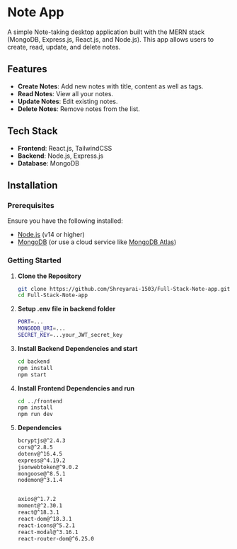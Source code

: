 # Note App

A simple Note-taking desktop application built with the MERN stack (MongoDB, Express.js, React.js, and Node.js). This app allows users to create, read, update, and delete notes.

## Features

- **Create Notes**: Add new notes with title, content as well as tags.
- **Read Notes**: View all your notes.
- **Update Notes**: Edit existing notes.
- **Delete Notes**: Remove notes from the list.

## Tech Stack

- **Frontend**: React.js, TailwindCSS
- **Backend**: Node.js, Express.js
- **Database**: MongoDB

## Installation

### Prerequisites

Ensure you have the following installed:

- [Node.js](https://nodejs.org/) (v14 or higher)
- [MongoDB](https://www.mongodb.com/try/download/community) (or use a cloud service like [MongoDB Atlas](https://www.mongodb.com/cloud/atlas))

### Getting Started

1. **Clone the Repository**

   ```bash
   git clone https://github.com/Shreyarai-1503/Full-Stack-Note-app.git
   cd Full-Stack-Note-app

2. **Setup .env file in backend folder**

   ```bash
   PORT=...
   MONGODB_URI=...
   SECRET_KEY=...your_JWT_secret_key

3. **Install Backend Dependencies and start**

    ```bash
    cd backend
    npm install
    npm start

4. **Install Frontend Dependencies and run**

    ```bash
    cd ../frontend
    npm install
    npm run dev

5. **Dependencies**

    ```bash
    bcryptjs@^2.4.3 
    cors@^2.8.5 
    dotenv@^16.4.5 
    express@^4.19.2 
    jsonwebtoken@^9.0.2 
    mongoose@^8.5.1 
    nodemon@^3.1.4


    axios@^1.7.2 
    moment@^2.30.1 
    react@^18.3.1 
    react-dom@^18.3.1 
    react-icons@^5.2.1 
    react-modal@^3.16.1 
    react-router-dom@^6.25.0
